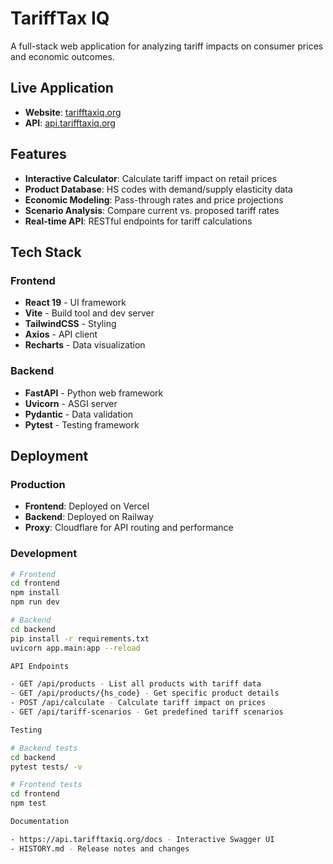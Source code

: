   # TariffTax IQ

  A full-stack web application for analyzing tariff impacts on consumer prices and economic
  outcomes.

  ## Live Application

  - **Website**: [tarifftaxiq.org](https://tarifftaxiq.org)
  - **API**: [api.tarifftaxiq.org](https://api.tarifftaxiq.org)

  ## Features

  - **Interactive Calculator**: Calculate tariff impact on retail prices
  - **Product Database**: HS codes with demand/supply elasticity data
  - **Economic Modeling**: Pass-through rates and price projections
  - **Scenario Analysis**: Compare current vs. proposed tariff rates
  - **Real-time API**: RESTful endpoints for tariff calculations

  ## Tech Stack

  ### Frontend
  - **React 19** - UI framework
  - **Vite** - Build tool and dev server
  - **TailwindCSS** - Styling
  - **Axios** - API client
  - **Recharts** - Data visualization

  ### Backend
  - **FastAPI** - Python web framework
  - **Uvicorn** - ASGI server
  - **Pydantic** - Data validation
  - **Pytest** - Testing framework

  ## Deployment

  ### Production
  - **Frontend**: Deployed on Vercel
  - **Backend**: Deployed on Railway
  - **Proxy**: Cloudflare for API routing and performance

  ### Development
  ```bash
  # Frontend
  cd frontend
  npm install
  npm run dev

  # Backend
  cd backend
  pip install -r requirements.txt
  uvicorn app.main:app --reload

  API Endpoints

  - GET /api/products - List all products with tariff data
  - GET /api/products/{hs_code} - Get specific product details
  - POST /api/calculate - Calculate tariff impact on prices
  - GET /api/tariff-scenarios - Get predefined tariff scenarios

  Testing

  # Backend tests
  cd backend
  pytest tests/ -v

  # Frontend tests
  cd frontend
  npm test

  Documentation

  - https://api.tarifftaxiq.org/docs - Interactive Swagger UI
  - HISTORY.md - Release notes and changes
